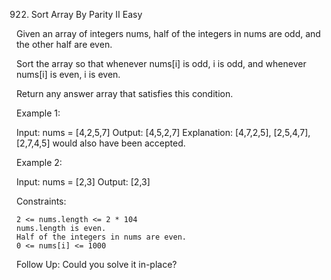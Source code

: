 922. Sort Array By Parity II
Easy

Given an array of integers nums, half of the integers in nums are odd, and the other half are even.

Sort the array so that whenever nums[i] is odd, i is odd, and whenever nums[i] is even, i is even.

Return any answer array that satisfies this condition.

 

Example 1:

Input: nums = [4,2,5,7]
Output: [4,5,2,7]
Explanation: [4,7,2,5], [2,5,4,7], [2,7,4,5] would also have been accepted.

Example 2:

Input: nums = [2,3]
Output: [2,3]

 

Constraints:

    2 <= nums.length <= 2 * 104
    nums.length is even.
    Half of the integers in nums are even.
    0 <= nums[i] <= 1000

 

Follow Up: Could you solve it in-place?
